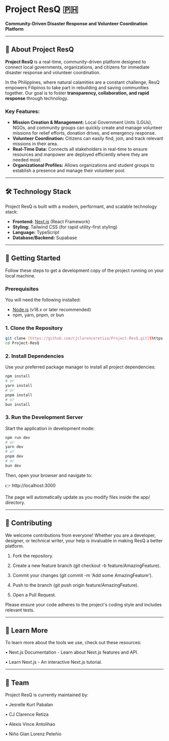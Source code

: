 # Project ResQ 🇵🇭

**Community-Driven Disaster Response and Volunteer Coordination Platform**

---

## 🌟 About Project ResQ

**Project ResQ** is a real-time, community-driven platform designed to connect local governments, organizations, and citizens for immediate disaster response and volunteer coordination.

In the Philippines, where natural calamities are a constant challenge, ResQ empowers Filipinos to take part in rebuilding and saving communities together. Our goal is to foster **transparency, collaboration, and rapid response** through technology.

### Key Features:

* **Mission Creation & Management:** Local Government Units (LGUs), NGOs, and community groups can quickly create and manage volunteer missions for relief efforts, donation drives, and emergency response.
* **Volunteer Coordination:** Citizens can easily find, join, and track relevant missions in their area.
* **Real-Time Data:** Connects all stakeholders in real-time to ensure resources and manpower are deployed efficiently where they are needed most.
* **Organizational Profiles:** Allows organizations and student groups to establish a presence and manage their volunteer pool.

---

## 🛠️ Technology Stack
 
Project ResQ is built with a modern, performant, and scalable technology stack:

* **Frontend:** [Next.js](https://nextjs.org/) (React Framework)
* **Styling:** Tailwind CSS (for rapid utility-first styling)
* **Language:** TypeScript
* **Database/Backend:** Supabase

---

## 🚀 Getting Started

Follow these steps to get a development copy of the project running on your local machine.

### Prerequisites

You will need the following installed:

* [Node.js](https://nodejs.org/en/) (v18.x or later recommended)
* npm, yarn, pnpm, or bun

### 1. Clone the Repository

```bash
git clone [https://github.com/cjclarenceretiza/Project-ResQ.git](https://github.com/cjclarenceretiza/Project-ResQ.git)
cd Project-ResQ
```

### 2. Install Dependencies

Use your preferred package manager to install all project dependencies:

```bash
npm install
# or
yarn install
# or
pnpm install
# or
bun install
```

### 3. Run the Development Server

Start the application in development mode:

```bash
npm run dev
# or
yarn dev
# or
pnpm dev
# or
bun dev
```
Then, open your browser and navigate to:

👉 http://localhost:3000

The page will automatically update as you modify files inside the app/ directory.

---

## 🤝 Contributing
We welcome contributions from everyone! Whether you are a developer, designer, or technical writer, your help is invaluable in making ResQ a better platform.

1. Fork the repository.

2. Create a new feature branch (git checkout -b feature/AmazingFeature).

3. Commit your changes (git commit -m 'Add some AmazingFeature').

4. Push to the branch (git push origin feature/AmazingFeature).

5. Open a Pull Request.

Please ensure your code adheres to the project's coding style and includes relevant tests.

---

## 📝 Learn More
To learn more about the tools we use, check out these resources:

• Next.js Documentation - Learn about Next.js features and API.

• Learn Next.js - An interactive Next.js tutorial.

---

## 👤 Team
Project ResQ is currently maintained by:

• Jesrelle Kurt Pabalan

• CJ Clarence Retiza

• Alexis Vince Antolihao

• Niño Gian Lorenz Peleñio

